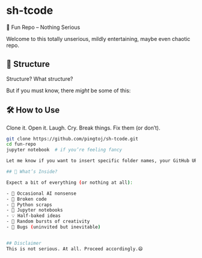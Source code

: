 # sh-tcode
🎉 Fun Repo – Nothing Serious

Welcome to this totally unserious, mildly entertaining, maybe even chaotic repo.

## 📁 Structure

Structure? What structure?

But if you must know, there *might* be some of this:

## 🛠 How to Use

Clone it. Open it. Laugh. Cry. Break things. Fix them (or don’t).

```bash
git clone https://github.com/pingtoj/sh-tcode.git
cd fun-repo
jupyter notebook  # if you’re feeling fancy

Let me know if you want to insert specific folder names, your GitHub URL, or links to notebooks!

## 🤔 What’s Inside?

Expect a bit of everything (or nothing at all):

- 🤖 Occasional AI nonsense
- 🧪 Broken code
- 🐍 Python scraps
- 📓 Jupyter notebooks
- 💡 Half-baked ideas
- 🚀 Random bursts of creativity
- 🐞 Bugs (uninvited but inevitable)


## Disclaimer
This is not serious. At all. Proceed accordingly.😄




                                                                                Made with too much ☕ and not enough planning.

